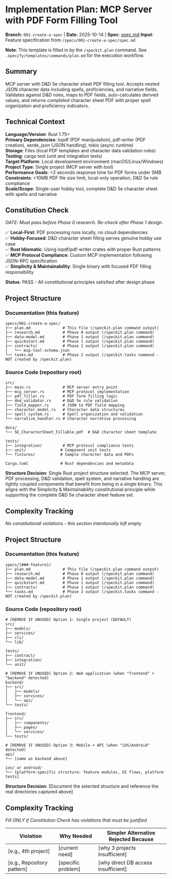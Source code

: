 # Implementation Plan: MCP Server with PDF Form Filling Tool

**Branch**: `001-create-a-spec` | **Date**: 2025-10-14 | **Spec**: [spec.md](spec.md)
**Input**: Feature specification from `/specs/001-create-a-spec/spec.md`

**Note**: This template is filled in by the `/speckit.plan` command. See `.specify/templates/commands/plan.md` for the execution workflow.

## Summary

MCP server with D&D 5e character sheet PDF filling tool. Accepts nested JSON character data including spells, proficiencies, and narrative fields. Validates against D&D rules, maps to PDF fields, auto-calculates derived values, and returns completed character sheet PDF with proper spell organization and proficiency indicators.

## Technical Context

**Language/Version**: Rust 1.75+  
**Primary Dependencies**: lopdf (PDF manipulation), pdf-writer (PDF creation), serde_json (JSON handling), tokio (async runtime)  
**Storage**: Files (local PDF templates and character data validation rules)  
**Testing**: cargo test (unit and integration tests)  
**Target Platform**: Local development environment (macOS/Linux/Windows)
**Project Type**: Single project (MCP server with tool)  
**Performance Goals**: <2 seconds response time for PDF forms under 5MB  
**Constraints**: <10MB PDF file size limit, local-only operation, D&D 5e rule compliance  
**Scale/Scope**: Single-user hobby tool, complete D&D 5e character sheet with spells and narrative

## Constitution Check

*GATE: Must pass before Phase 0 research. Re-check after Phase 1 design.*

✅ **Local-First**: PDF processing runs locally, no cloud dependencies  
✅ **Hobby-Focused**: D&D character sheet filling serves genuine hobby use case  
✅ **Rust Idiomatic**: Using lopdf/pdf-writer crates with proper Rust patterns  
✅ **MCP Protocol Compliance**: Custom MCP implementation following JSON-RPC specification  
✅ **Simplicity & Maintainability**: Single binary with focused PDF filling responsibility

**Status**: PASS - All constitutional principles satisfied after design phase

## Project Structure

### Documentation (this feature)

```
specs/001-create-a-spec/
├── plan.md              # This file (/speckit.plan command output)
├── research.md          # Phase 0 output (/speckit.plan command)
├── data-model.md        # Phase 1 output (/speckit.plan command)
├── quickstart.md        # Phase 1 output (/speckit.plan command)
├── contracts/           # Phase 1 output (/speckit.plan command)
│   └── mcp-tool-schema.json
└── tasks.md             # Phase 2 output (/speckit.tasks command - NOT created by /speckit.plan)
```

### Source Code (repository root)

```
src/
├── main.rs              # MCP server entry point
├── mcp_server.rs        # MCP protocol implementation  
├── pdf_filler.rs        # PDF form filling logic
├── dnd_validator.rs     # D&D 5e rule validation
├── field_mapper.rs      # JSON to PDF field mapping
├── character_model.rs   # Character data structures
├── spell_system.rs      # Spell organization and validation
└── narrative_handler.rs # Character narrative processing

docs/
└── 5E_CharacterSheet_Fillable.pdf  # D&D character sheet template

tests/
├── integration/         # MCP protocol compliance tests
├── unit/               # Component unit tests
└── fixtures/           # Sample character data and PDFs

Cargo.toml              # Rust dependencies and metadata
```

**Structure Decision**: Single Rust project structure selected. The MCP server, PDF processing, D&D validation, spell system, and narrative handling are tightly coupled components that benefit from being in a single binary. This aligns with the Simplicity & Maintainability constitutional principle while supporting the complete D&D 5e character sheet feature set.

## Complexity Tracking

*No constitutional violations - this section intentionally left empty*

## Project Structure

### Documentation (this feature)

```
specs/[###-feature]/
├── plan.md              # This file (/speckit.plan command output)
├── research.md          # Phase 0 output (/speckit.plan command)
├── data-model.md        # Phase 1 output (/speckit.plan command)
├── quickstart.md        # Phase 1 output (/speckit.plan command)
├── contracts/           # Phase 1 output (/speckit.plan command)
└── tasks.md             # Phase 2 output (/speckit.tasks command - NOT created by /speckit.plan)
```

### Source Code (repository root)
<!--
  ACTION REQUIRED: Replace the placeholder tree below with the concrete layout
  for this feature. Delete unused options and expand the chosen structure with
  real paths (e.g., apps/admin, packages/something). The delivered plan must
  not include Option labels.
-->

```
# [REMOVE IF UNUSED] Option 1: Single project (DEFAULT)
src/
├── models/
├── services/
├── cli/
└── lib/

tests/
├── contract/
├── integration/
└── unit/

# [REMOVE IF UNUSED] Option 2: Web application (when "frontend" + "backend" detected)
backend/
├── src/
│   ├── models/
│   ├── services/
│   └── api/
└── tests/

frontend/
├── src/
│   ├── components/
│   ├── pages/
│   └── services/
└── tests/

# [REMOVE IF UNUSED] Option 3: Mobile + API (when "iOS/Android" detected)
api/
└── [same as backend above]

ios/ or android/
└── [platform-specific structure: feature modules, UI flows, platform tests]
```

**Structure Decision**: [Document the selected structure and reference the real
directories captured above]

## Complexity Tracking

*Fill ONLY if Constitution Check has violations that must be justified*

| Violation | Why Needed | Simpler Alternative Rejected Because |
|-----------|------------|-------------------------------------|
| [e.g., 4th project] | [current need] | [why 3 projects insufficient] |
| [e.g., Repository pattern] | [specific problem] | [why direct DB access insufficient] |
